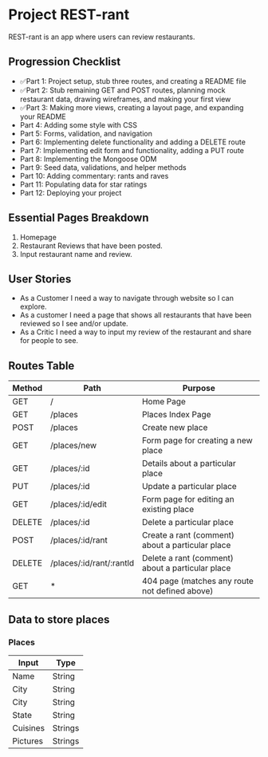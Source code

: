 # Project REST-rant

REST-rant is an app where users can review restaurants.

## Progression Checklist

- ✅Part 1: Project setup, stub three routes, and creating a README file
- ✅Part 2: Stub remaining GET and POST routes, planning mock restaurant data, drawing wireframes, and making your first view
- ✅Part 3: Making more views, creating a layout page, and expanding your README
- Part 4: Adding some style with CSS
- Part 5: Forms, validation, and navigation
- Part 6: Implementing delete functionality and adding a DELETE route
- Part 7: Implementing edit form and functionality, adding a PUT route
- Part 8: Implementing the Mongoose ODM
- Part 9: Seed data, validations, and helper methods
- Part 10: Adding commentary: rants and raves
- Part 11: Populating data for star ratings
- Part 12: Deploying your project

## Essential Pages Breakdown

1. Homepage
2. Restaurant Reviews that have been posted.
3. Input restaurant name and review.

## User Stories

- As a Customer I need a way to navigate through website so I can explore.
- As a customer I need a page that shows all restaurants that have been reviewed so I see and/or update.
- As a Critic I need a way to input my review of the restaurant and share for people to see.

## Routes Table

| Method | Path                     | Purpose                                          |
| ------ | ------------------------ | ------------------------------------------------ |
| GET    | /                        | Home Page                                        |
| GET    | /places                  | Places Index Page                                |
| POST   | /places                  | Create new place                                 |
| GET    | /places/new              | Form page for creating a new place               |
| GET    | /places/:id              | Details about a particular place                 |
| PUT    | /places/:id              | Update a particular place                        |
| GET    | /places/:id/edit         | Form page for editing an existing place          |
| DELETE | /places/:id              | Delete a particular place                        |
| POST   | /places/:id/rant         | Create a rant (comment) about a particular place |
| DELETE | /places/:id/rant/:rantld | Delete a rant (comment) about a particular place |
| GET    | \*                       | 404 page (matches any route not defined above)   |

## Data to store places

### Places

| Input    | Type    |
| -------- | ------- |
| Name     | String  |
| City     | String  |
| City     | String  |
| State    | String  |
| Cuisines | Strings |
| Pictures | Strings |
